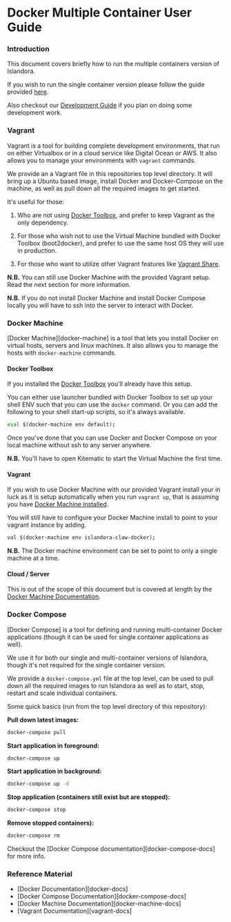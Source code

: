 # Docker Multiple Container User Guide

### Introduction

This document covers briefly how to run the multiple containers version of
Islandora.

If you wish to run the single container version please follow the guide provided
[here](../images/all-in-one).

Also checkout our [Development Guide](docker-development.md) if you plan on
doing some development work.

### Vagrant

Vagrant is a tool for building complete development environments, that run on
either Virtualbox or in a cloud service like Digital Ocean or AWS. It also
allows you to manage your environments with ```vagrant``` commands.

We provide an a Vagrant file in this repositories top level directory. It will
bring up a Ubuntu based image, install Docker and Docker-Compose on the machine,
as well as pull down all the required images to get started.

It's useful for those:

1. Who are not using [Docker Toolbox](/install-guide.md#docker-toolbox), and
prefer to keep Vagrant as the only dependency.

2. For those who wish not to use the Virtual Machine bundled with Docker Toolbox
(boot2docker), and prefer to use the same host OS they will use in production.

3. For those who want to utilize other Vagrant features like
   [Vagrant Share](https://www.vagrantup.com/docs/share/).

**N.B.** You can still use Docker Machine with the provided Vagrant setup.
  Read the next section for more information.

**N.B.** If you do not install Docker Machine and install Docker Compose locally you
  will have to ssh into the server to interact with Docker.

### Docker Machine

[Docker Machine][docker-machine] is a tool that lets you install Docker on
virtual hosts, servers and linux machines. It also allows you to manage the
hosts with ```docker-machine``` commands.

#### Docker Toolbox

If you installed the [Docker Toolbox](/install-quide.md#docker-machine) you'll
already have this setup. 

You can either use launcher bundled with Docker Toolbox to set up your shell ENV
such that you can use the ```docker``` command. Or you can add the following to
your shell start-up scripts, so it's always available.

```bash
eval $(docker-machine env default);
```

Once you've done that you can use Docker and Docker Compose on your local
machine without ssh to any server anywhere.

**N.B.** You'll have to open Kitematic to start the Virtual Machine the first
  time.

#### Vagrant

If you wish to use Docker Machine with our provided Vagrant install your in luck
as it is setup automatically when you run ```vagrant up```, that is assuming you
have [Docker Machine installed](/install-guide.md#docker-machine).

You will still have to configure your Docker Machine install to point to your
vagrant instance by adding.

```bash
val $(docker-machine env islandora-claw-docker);
```

**N.B.** The Docker machine environment can be set to point to only a single
  machine at a time. 

#### Cloud / Server

This is out of the scope of this document but is covered at length by the
[Docker Machine Documentation](https://docs.docker.com/machine/get-started-cloud/).

### Docker Compose

[Docker Compose] is a tool for defining and running multi-container Docker
applications (though it can be used for single container applications as well).

We use it for both our single and multi-container versions of Islandora, though
it's not required for the single container version.

We provide a ```docker-compose.yml``` file at the top level, can be used to pull
down all the required images to run Islandora as well as to start, stop, restart
and scale individual containers.

Some quick basics (run from the top level directory of this repository):

**Pull down latest images:**
```bash
docker-compose pull
```

**Start application in foreground:** 
```bash
docker-compose up
```

**Start application in background:** 
```bash
docker-compose up -d
```

**Stop application (containers still exist but are stopped):** 
```bash
docker-compose stop
```

**Remove stopped containers):** 
```bash
docker-compose rm
```

Checkout the [Docker Compose documentation][docker-compose-docs] for more info.

### Reference Material

* [Docker Documentation][docker-docs]
* [Docker Compose Documentation][docker-compose-docs]
* [Docker Machine Documentation][docker-machine-docs]
* [Vagrant Documentation][vagrant-docs]

